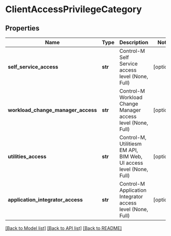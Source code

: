 # ClientAccessPrivilegeCategory

## Properties
Name | Type | Description | Notes
------------ | ------------- | ------------- | -------------
**self_service_access** | **str** | Control-M Self Service access level (None, Full) | [optional] 
**workload_change_manager_access** | **str** | Control-M Workload Change Manager access level (None, Full) | [optional] 
**utilities_access** | **str** | Control-M, Utilitiesm EM API, BIM Web, UI access level (None, Full) | [optional] 
**application_integrator_access** | **str** | Control-M Application Integrator access level (None, Full) | [optional] 

[[Back to Model list]](../README.md#documentation-for-models) [[Back to API list]](../README.md#documentation-for-api-endpoints) [[Back to README]](../README.md)


